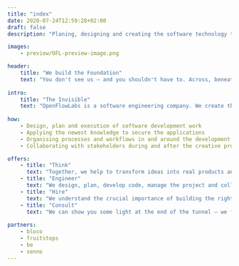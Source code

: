 ```yaml
---
title: "index"
date: 2020-07-24T12:59:28+02:00
draft: false
description: "Planing, designing and creating the software technology that drives the world of tomorrow. If you would like to work with us, write us at: contact@openflowlabs.com"

images:
    - preview/OFL-preview-image.png

header:
    title: "We build the Foundation"
    text: "You don't see us – and you shouldn't have to. Across, beneath and above, we build the gears that move mountains at every click."
    
intro:
    title: "The Invisible"
    text: "OpenFlowLabs is a software engineering company. We create the invisible technology that makes every action and data entry possible. Solutions for the most imperceptible interactions, the structure to support tech revolutions."
    
how:
    - Design, plan and execution of software development work
    - Applying the newest knowledge to secure the applications
    - Organising processes and workflows in and around the development work
    - Collaborating with stakeholders during and after the creative process

offers:
    - title: "Think"
      text: "Together, we help to transform ideas into real products and services. With our partners, throughout the world, we design the technology of products, apps and services that make real change in the world."
    - title: "Engineer"
      text: "We design, plan, develop code, manage the project and collaborations and find the perfect tools to build the technology needed for the project. In more simple words, we take care of it."
    - title: "Hire"
      text: "We understand the crucial importance of building the right team. We find and harvest the ideal knowledge to build long and fruitful relationships."
    - title: "Consult"
      text: "We can show you some light at the end of the tunnel – we fix bugs, find tools, hire people, build technologies and create processes. All of that we can introduce to you while working with you on the project. In short consulting."
      
partners:
    - bloco
    - fruitsteps
    - be
    - senno
---
```

